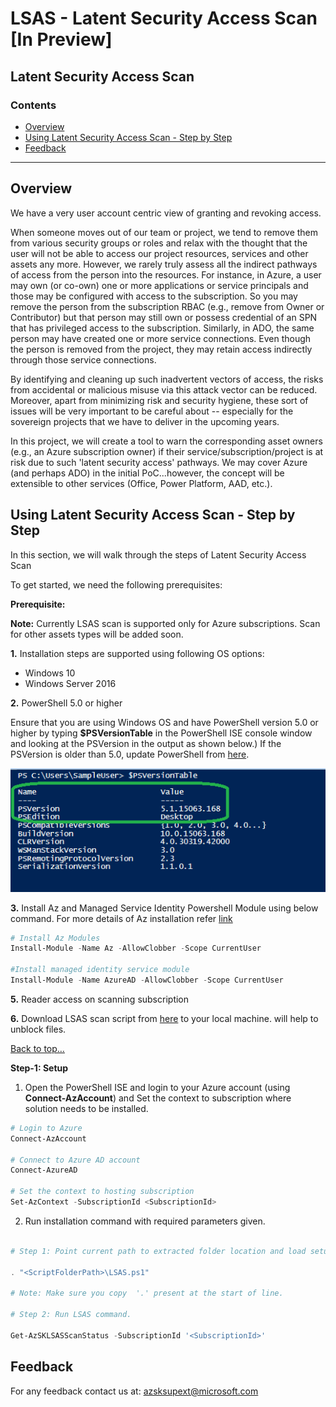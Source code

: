 # LSAS - Latent Security Access Scan [In Preview]

## Latent Security Access Scan
### Contents
- [Overview](Readme.md#overview)
- [Using Latent Security Access Scan - Step by Step](Readme.md#setting-up-tenant-security-solution---step-by-step)
- [Feedback](Readme.md#feedback)

-----------------------------------------------------------------
## Overview 
We have a very user account centric view of granting and revoking access.

When someone moves out of our team or project, we tend to remove them from various security groups or roles and relax with the thought that the user will not be able to access our project resources, services and other assets any more. However, we rarely truly assess all the indirect pathways of access from the person into the resources. For instance, in Azure, a user may own (or co-own) one or more applications or service principals and those may be configured with access to the subscription. So you may remove the person from the subscription RBAC (e.g., remove from Owner or Contributor) but that person may still own or possess credential of an SPN that has privileged access to the subscription. Similarly, in ADO, the same person may have created one or more service connections. Even though the person is removed from the project, they may retain access indirectly through those service connections.

By identifying and cleaning up such inadvertent vectors of access, the risks from accidental or malicious misuse via this attack vector can be reduced. Moreover, apart from minimizing risk and security hygiene, these sort of issues will be very important to be careful about -- especially for the sovereign projects that we have to deliver in the upcoming years.

In this project, we will create a tool to warn the corresponding asset owners (e.g., an Azure subscription owner) if their service/subscription/project is at risk due to such 'latent security access' pathways. We may cover Azure (and perhaps ADO) in the initial PoC...however, the concept will be extensible to other services (Office, Power Platform, AAD, etc.).



## Using Latent Security Access Scan - Step by Step
In this section, we will walk through the steps of Latent Security Access Scan

To get started, we need the following prerequisites:


**Prerequisite:**

**Note:** Currently LSAS scan is supported only for Azure subscriptions. Scan for other assets types will be added soon.

**1.** Installation steps are supported using following OS options: 	

- Windows 10
- Windows Server 2016

**2.** PowerShell 5.0 or higher

 Ensure that you are using Windows OS and have PowerShell version 5.0 or higher by typing **$PSVersionTable** in the PowerShell ISE console window and looking at the PSVersion in the output as shown below.) 
 If the PSVersion is older than 5.0, update PowerShell from [here](https://www.microsoft.com/en-us/download/details.aspx?id=54616).  

   ![PowerShell Version](../Images/00_PS_Version.PNG)   

**3.** Install Az and Managed Service Identity Powershell Module using below command. For more details of Az installation refer [link](https://docs.microsoft.com/en-us/powershell/azure/install-az-ps)

``` Powershell
# Install Az Modules
Install-Module -Name Az -AllowClobber -Scope CurrentUser

#Install managed identity service module
Install-Module -Name AzureAD -AllowClobber -Scope CurrentUser
```

**5.** Reader access on scanning subscription

**6.** Download LSAS scan script from [here](./Scripts/LSAS.ps1) to your local machine.  will help to unblock files. 

[Back to top…](Readme.md#contents)

**Step-1: Setup** 

1. Open the PowerShell ISE and login to your Azure account (using **Connect-AzAccount**) and Set the context to subscription where solution needs to be installed.

``` PowerShell
# Login to Azure 
Connect-AzAccount 

# Connect to Azure AD account
Connect-AzureAD

# Set the context to hosting subscription
Set-AzContext -SubscriptionId <SubscriptionId>
```

2. Run installation command with required parameters given. 

``` PowerShell

# Step 1: Point current path to extracted folder location and load setup script from deploy folder 

. "<ScriptFolderPath>\LSAS.ps1"

# Note: Make sure you copy  '.' present at the start of line.

# Step 2: Run LSAS command. 

Get-AzSKLSASScanStatus -SubscriptionId '<SubscriptionId>'

```


## Feedback

For any feedback contact us at: azsksupext@microsoft.com 
